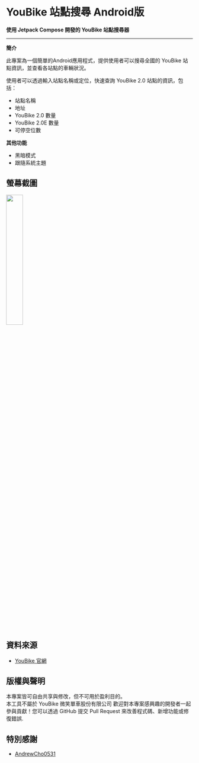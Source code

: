 # YouBike 站點搜尋 Android版

**使用 Jetpack Compose 開發的 YouBike 站點搜尋器**

---

**簡介**

此專案為一個簡單的Android應用程式，提供使用者可以搜尋全國的 YouBike 站點資訊，並查看各站點的車輛狀況。

使用者可以透過輸入站點名稱或定位，快速查詢 YouBike 2.0 站點的資訊，包括：
* 站點名稱
* 地址
* YouBike 2.0 數量
* YouBike 2.0E 數量
* 可停空位數

**其他功能**
* 黑暗模式
* 跟隨系統主題

## 螢幕截圖

<img src="https://github.com/user-attachments/assets/6551e545-cc65-4de0-9653-79c311717464" width=30%  />


## 資料來源

-  [YouBike 官網](https://www.youbike.com.tw)

## 版權與聲明

本專案皆可自由共享與修改，但不可用於盈利目的。  
本工具不屬於 YouBike 微笑單車股份有限公司
歡迎對本專案感興趣的開發者一起參與貢獻！您可以透過 GitHub 提交 Pull Request 來改善程式碼、新增功能或修復錯誤.

## 特別感謝

* [AndrewCho0531](https://github.com/AndrewCho0531)
